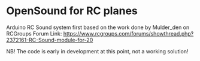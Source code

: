 # OpenSound for RC planes
Arduino RC Sound system first based on the work done by Mulder_den on RCGroups Forum
Link: https://www.rcgroups.com/forums/showthread.php?2372161-RC-Sound-module-for-20

NB! The code is early in development at this point, not a working solution!
